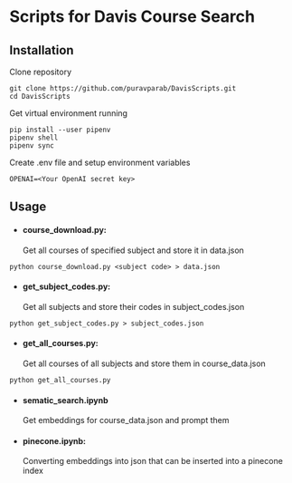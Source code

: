 # Scripts for Davis Course Search

## Installation
Clone repository
```
git clone https://github.com/puravparab/DavisScripts.git
cd DavisScripts
```
Get virtual environment running
```
pip install --user pipenv
pipenv shell
pipenv sync
```
Create .env file and setup environment variables
```
OPENAI=<Your OpenAI secret key>
````

## Usage

* #### course_download.py:
	Get all courses of specified subject and store it in data.json
```
python course_download.py <subject code> > data.json
````

* #### get_subject_codes.py:
	Get all subjects and store their codes in subject_codes.json
```
python get_subject_codes.py > subject_codes.json
````

* #### get_all_courses.py:
	Get all courses of all subjects and store them in course_data.json
```
python get_all_courses.py
````

* #### sematic_search.ipynb
	Get embeddings for course_data.json and prompt them

* #### pinecone.ipynb:
	Converting embeddings into json that can be inserted into a pinecone index